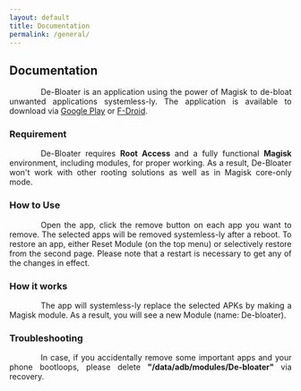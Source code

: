 ```yaml
---
layout: default
title: Documentation
permalink: /general/
---
```


<style>
    tab1 { padding-left: 4em; }
</style>

## Documentation

<p style="text-align: justify;"><tab1>De-Bloater is an application using the power of Magisk to de-bloat unwanted applications systemless-ly. The application is available to download via <a href="https://play.google.com/store/apps/details?id=com.sunilpaulmathew.debloater" target="_blank">Google Play</a> or <a href="https://f-droid.org/packages/com.sunilpaulmathew.debloater" target="_blank">F-Droid</a>.</tab1></p>

### Requirement

<p style="text-align: justify;"><tab1>De-Bloater requires <b>Root Access</b> and a fully functional <b>Magisk</b> environment, including modules, for proper working. As a result, De-Bloater won't work with other rooting solutions as well as in Magisk core-only mode.</tab1></p>

### How to Use
<p style="text-align: justify;"><tab1>Open the app, click the remove button on each app you want to remove. The selected apps will be removed systemless-ly after a reboot. To restore an app, either Reset Module (on the top menu) or selectively restore from the second page. Please note that a restart is necessary to get any of the changes in effect.</tab1></p>

### How it works
<p style="text-align: justify;"><tab1>The app will systemless-ly replace the selected APKs by making a Magisk module. As a result, you will see a new Module (name: De-bloater).</tab1></p>

### Troubleshooting
<p style="text-align: justify;"><tab1>In case, if you accidentally remove some important apps and your phone bootloops, please delete <b>"/data/adb/modules/De-bloater"</b> via recovery.</tab1></p>
